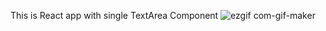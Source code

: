 This is React app with single TextArea Component
![ezgif com-gif-maker](https://user-images.githubusercontent.com/58138168/200293125-e8fb76e7-f2c5-4c18-92ff-5e7aa30c927f.gif)
